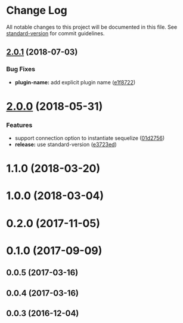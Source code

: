 # Change Log

All notable changes to this project will be documented in this file. See [standard-version](https://github.com/conventional-changelog/standard-version) for commit guidelines.

<a name="2.0.1"></a>

## [2.0.1](https://github.com/bakjs/hapi-sequelize/compare/v2.0.0...v2.0.1) (2018-07-03)

### Bug Fixes

*   **plugin-name:** add explicit plugin name ([e1f8722](https://github.com/bakjs/hapi-sequelize/commit/e1f8722))

<a name="2.0.0"></a>

# [2.0.0](https://github.com/bakjs/hapi-sequelize/compare/v0.0.2...v2.0.0) (2018-05-31)

### Features

*   support connection option to instantiate sequelize ([01d2756](https://github.com/bakjs/hapi-sequelize/commit/01d2756))
*   **release:** use standard-version ([e3723ed](https://github.com/bakjs/hapi-sequelize/commit/e3723ed))

<a name="1.1.0"></a>

# 1.1.0 (2018-03-20)

<a name="1.0.0"></a>

# 1.0.0 (2018-03-04)

<a name="0.2.0"></a>

# 0.2.0 (2017-11-05)

<a name="0.1.0"></a>

# 0.1.0 (2017-09-09)

<a name="0.0.5"></a>

## 0.0.5 (2017-03-16)

<a name="0.0.4"></a>

## 0.0.4 (2017-03-16)

<a name="0.0.3"></a>

## 0.0.3 (2016-12-04)
